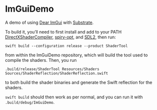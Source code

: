 # ImGuiDemo

A demo of using [Dear ImGui](https://github.com/ocornut/imgui) with [Substrate](https://github.com/troughton/SubstrateRender).

To build it, you’ll need to first install and add to your PATH [DirectXShaderCompiler](https://github.com/microsoft/DirectXShaderCompiler), [spirv-opt](https://github.com/KhronosGroup/SPIRV-Tools), and [SDL2](http://www.libsdl.org), then run:

`swift build --configuration release --product ShaderTool`

from within the ImGuiDemo repository, which will build the tool used to compile the shaders. Then, you run 

`.build/release/ShaderTool Resources/Shaders Sources/ShaderReflection/ShaderReflection.swift`

to both build the shader binaries and generate the Swift reflection for the shaders. 

`swift build` should then work as per normal, and you can run it with `.build/debug/ImGuiDemo`.
